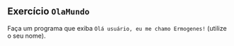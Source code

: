 ## Exercício `OlaMundo`

Faça um programa que exiba `Olá usuário, eu me chamo Ermogenes!` (utilize o seu nome).
